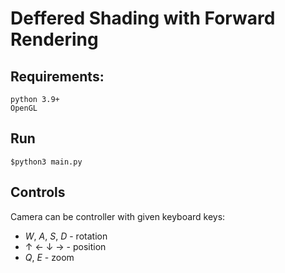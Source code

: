 # Deffered Shading with Forward Rendering

## Requirements:

```
python 3.9+
OpenGL
```

## Run

```
$python3 main.py
```

## Controls

Camera can be controller with given keyboard keys:

- *W*, *A*, *S*, *D* - rotation
- &uarr; &larr; &darr; &rarr; - position
- *Q*, *E* - zoom
